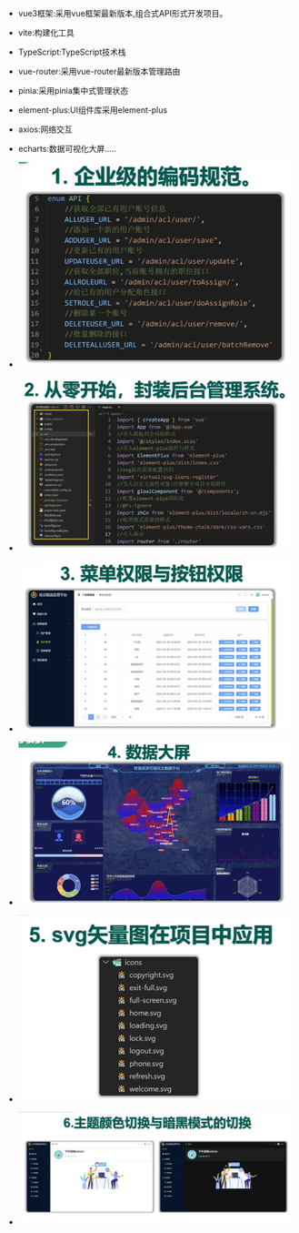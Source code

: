 - vue3框架:采用vue框架最新版本,组合式API形式开发项目。
- vite:构建化工具
- TypeScript:TypeScript技术栈
- vue-router:采用vue-router最新版本管理路由
- pinia:采用pinia集中式管理状态
- element-plus:UI组件库采用element-plus
- axios:网络交互
- echarts:数据可视化大屏.....



- ![image-20240526174331769](00-项目收获.assets/image-20240526174331769.png)
- ![image-20240526174345859](00-项目收获.assets/image-20240526174345859.png)
- ![image-20240526174355526](00-项目收获.assets/image-20240526174355526.png)
- ![image-20240526174412721](00-项目收获.assets/image-20240526174412721.png)
- ![image-20240526174423472](00-项目收获.assets/image-20240526174423472.png)
- ![image-20240526174431906](00-项目收获.assets/image-20240526174431906.png)